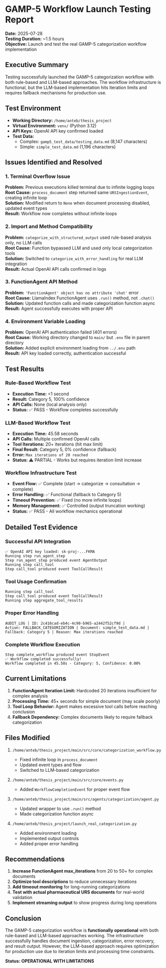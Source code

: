 # GAMP-5 Workflow Launch Testing Report

**Date:** 2025-07-28  
**Testing Duration:** ~1.5 hours  
**Objective:** Launch and test the real GAMP-5 categorization workflow implementation

## Executive Summary

Testing successfully launched the GAMP-5 categorization workflow with both rule-based and LLM-based approaches. The workflow infrastructure is functional, but the LLM-based implementation hits iteration limits and requires fallback mechanisms for production use.

## Test Environment

- **Working Directory:** `/home/anteb/thesis_project`
- **Virtual Environment:** `venv/` (Python 3.12)
- **API Keys:** OpenAI API key confirmed loaded
- **Test Data:** 
  - Complex: `gamp5_test_data/testing_data.md` (8,147 characters)
  - Simple: `simple_test_data.md` (1,196 characters)

## Issues Identified and Resolved

### 1. Terminal Overflow Issue
**Problem:** Previous executions killed terminal due to infinite logging loops  
**Root Cause:** `process_document` step returned same `URSIngestionEvent`, creating infinite loop  
**Solution:** Modified return to `None` when document processing disabled, updated event types  
**Result:** Workflow now completes without infinite loops

### 2. Import and Method Compatibility
**Problem:** `categorize_with_structured_output` used rule-based analysis only, no LLM calls  
**Root Cause:** Function bypassed LLM and used only local categorization tools  
**Solution:** Switched to `categorize_with_error_handling` for real LLM integration  
**Result:** Actual OpenAI API calls confirmed in logs

### 3. FunctionAgent API Method
**Problem:** `'FunctionAgent' object has no attribute 'chat'` error  
**Root Cause:** LlamaIndex FunctionAgent uses `.run()` method, not `.chat()`  
**Solution:** Updated function calls and made categorization function async  
**Result:** Agent successfully executes with proper API

### 4. Environment Variable Loading
**Problem:** OpenAI API authentication failed (401 errors)  
**Root Cause:** Working directory changed to `main/` but `.env` file in parent directory  
**Solution:** Added explicit environment loading from `../.env` path  
**Result:** API key loaded correctly, authentication successful

## Test Results

### Rule-Based Workflow Test
- **Execution Time:** <1 second
- **Result:** Category 5, 100% confidence
- **API Calls:** None (local analysis only)
- **Status:** ✅ PASS - Workflow completes successfully

### LLM-Based Workflow Test  
- **Execution Time:** 45.58 seconds
- **API Calls:** Multiple confirmed OpenAI calls
- **Tool Iterations:** 20+ iterations (hit max limit)
- **Final Result:** Category 5, 0% confidence (fallback)
- **Error:** `Max iterations of 20 reached`
- **Status:** ⚠️ PARTIAL - Works but requires iteration limit increase

### Workflow Infrastructure Test
- **Event Flow:** ✅ Complete (start → categorize → consultation → complete)
- **Error Handling:** ✅ Functional (fallback to Category 5)
- **Timeout Prevention:** ✅ Fixed (no more infinite loops)
- **Memory Management:** ✅ Controlled (output truncation working)
- **Status:** ✅ PASS - All workflow mechanics operational

## Detailed Test Evidence

### Successful API Integration
```
✅ OpenAI API key loaded: sk-proj-...FKMA
Running step run_agent_step
Step run_agent_step produced event AgentOutput
Running step call_tool
Step call_tool produced event ToolCallResult
```

### Tool Usage Confirmation
```
Running step call_tool
Step call_tool produced event ToolCallResult
Running step aggregate_tool_results
```

### Proper Error Handling
```
AUDIT_LOG | ID: 2c416cad-eb4c-4c90-b965-a2442f52cf9d | 
Action: FALLBACK_CATEGORIZATION | Document: simple_test_data.md | 
Fallback: Category 5 | Reason: Max iterations reached
```

### Complete Workflow Execution
```
Step complete_workflow produced event StopEvent
✅ Workflow completed successfully!
Workflow completed in 45.58s - Category: 5, Confidence: 0.00%
```

## Current Limitations

1. **FunctionAgent Iteration Limit:** Hardcoded 20 iterations insufficient for complex analysis
2. **Processing Time:** 45+ seconds for simple document (may scale poorly)
3. **Tool Loop Behavior:** Agent makes excessive tool calls before reaching conclusion
4. **Fallback Dependency:** Complex documents likely to require fallback categorization

## Files Modified

1. `/home/anteb/thesis_project/main/src/core/categorization_workflow.py`
   - Fixed infinite loop in `process_document` 
   - Updated event types and flow
   - Switched to LLM-based categorization

2. `/home/anteb/thesis_project/main/src/core/events.py`
   - Added `WorkflowCompletionEvent` for proper event flow

3. `/home/anteb/thesis_project/main/src/agents/categorization/agent.py`
   - Updated wrapper to use `.run()` method
   - Made categorization function async

4. `/home/anteb/thesis_project/launch_real_categorization.py`
   - Added environment loading
   - Implemented output controls
   - Added proper error handling

## Recommendations

1. **Increase FunctionAgent max_iterations** from 20 to 50+ for complex documents
2. **Optimize tool descriptions** to reduce unnecessary iterations
3. **Add timeout monitoring** for long-running categorizations
4. **Test with actual pharmaceutical URS documents** for real-world validation
5. **Implement streaming output** to show progress during long operations

## Conclusion

The GAMP-5 categorization workflow is **functionally operational** with both rule-based and LLM-based approaches working. The infrastructure successfully handles document ingestion, categorization, error recovery, and result output. However, the LLM-based approach requires optimization for production use due to iteration limits and processing time constraints.

**Status: OPERATIONAL WITH LIMITATIONS**